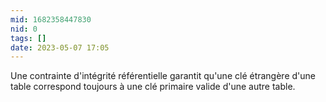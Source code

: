 ```yaml
---
mid: 1682358447830
nid: 0
tags: []
date: 2023-05-07 17:05
---
```



Une contrainte d'intégrité référentielle garantit qu'une clé étrangère d'une table correspond toujours à une clé primaire valide d'une autre table.